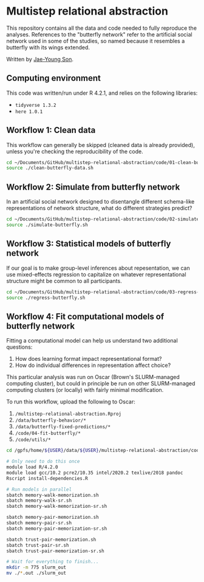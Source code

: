 # Multistep relational abstraction

This repository contains all the data and code needed to fully reproduce the analyses. References to the "butterfly network" refer to the artificial social network used in some of the studies, so named because it resembles a butterfly with its wings extended.

Written by [Jae-Young Son](https://jaeyoungson.com/).


## Computing environment

This code was written/run under R 4.2.1, and relies on the following libraries:
- `tidyverse 1.3.2`
- `here 1.0.1`


## Workflow 1: Clean data

This workflow can generally be skipped (cleaned data is already provided), unless you're checking the reproducibility of the code.

```bash
cd ~/Documents/GitHub/multistep-relational-abstraction/code/01-clean-butterfly-data
source ./clean-butterfly-data.sh
```


## Workflow 2: Simulate from butterfly network

In an artificial social network designed to disentangle different schema-like representations of network structure, what do different strategies predict?

```bash
cd ~/Documents/GitHub/multistep-relational-abstraction/code/02-simulate-butterfly
source ./simulate-butterfly.sh
```


## Workflow 3: Statistical models of butterfly network

If our goal is to make group-level inferences about repesentation, we can use mixed-effects regression to capitalize on whatever representational structure might be common to all participants.

```bash
cd ~/Documents/GitHub/multistep-relational-abstraction/code/03-regress-butterfly
source ./regress-butterfly.sh
```


## Workflow 4: Fit computational models of butterfly network

Fitting a computational model can help us understand two additional questions:
1. How does learning format impact representational format?
2. How do individual differences in representation affect choice?

This particular analysis was run on Oscar (Brown's SLURM-managed computing cluster), but could in principle be run on other SLURM-managed computing clusters (or locally) with fairly minimal modification.

To run this workflow, upload the following to Oscar:
1. `/multistep-relational-abstraction.Rproj`
2. `/data/butterfly-behavior/*`
3. `/data/butterfly-fixed-predictions/*`
4. `/code/04-fit-butterfly/*`
5. `/code/utils/*`

```bash
cd /gpfs/home/${USER}/data/${USER}/multistep-relational-abstraction/code/04-fit-butterfly/

# Only need to do this once
module load R/4.2.0
module load gcc/10.2 pcre2/10.35 intel/2020.2 texlive/2018 pandoc
Rscript install-dependencies.R

# Run models in parallel
sbatch memory-walk-memorization.sh
sbatch memory-walk-sr.sh
sbatch memory-walk-memorization-sr.sh

sbatch memory-pair-memorization.sh
sbatch memory-pair-sr.sh
sbatch memory-pair-memorization-sr.sh

sbatch trust-pair-memorization.sh
sbatch trust-pair-sr.sh
sbatch trust-pair-memorization-sr.sh

# Wait for everything to finish...
mkdir -m 775 slurm_out
mv ./*.out ./slurm_out
```

